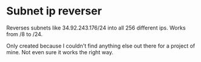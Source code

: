 # Subnet ip reverser
 Reverses subnets like 34.92.243.176/24 into all 256 different ips. Works from /8 to /24.

 Only created because I couldn't find anything else out there for a project of mine. Not even sure it works the right way.